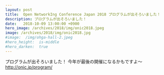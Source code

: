 ```yaml
---
layout: post
title:  Open NetworkIng Conference Japan 2018 プログラムが出そろいました！
description: プログラムが出そろいました！
date:   2018-10-09 13:00:00 +0900
hero_image: /archives/2018/img/onic2018.jpeg
image: /archives/2018/img/onic2018.jpg
#image:  /img/ohga-hall-2.jpeg
#hero_height:  is-middle
#hero_darken:  true
---
```


プログラムが出そろいました！
今年が最後の開催になるかもですよ～
http://onic.jp/program/